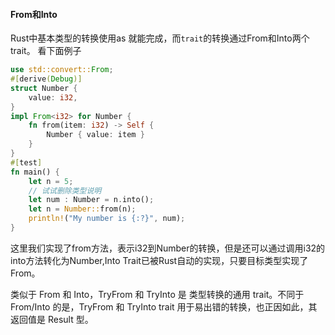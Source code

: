 
#### From和Into
Rust中基本类型的转换使用as 就能完成，而`trait`的转换通过From和Into两个trait。
看下面例子
```rust
use std::convert::From;
#[derive(Debug)]
struct Number {
    value: i32,
}
impl From<i32> for Number {
    fn from(item: i32) -> Self {
        Number { value: item }
    }
}
#[test]
fn main() {
    let n = 5;
    // 试试删除类型说明
    let num : Number = n.into();
    let n = Number::from(n);
    println!("My number is {:?}", num);
}
```
这里我们实现了from方法，表示i32到Number的转换，但是还可以通过调用i32的into方法转化为Number,Into Trait已被Rust自动的实现，只要目标类型实现了From。

类似于 From 和 Into，TryFrom 和 TryInto 是 类型转换的通用 trait。不同于 From/Into 的是，TryFrom 和 TryInto trait 用于易出错的转换，也正因如此，其返回值是 Result 型。